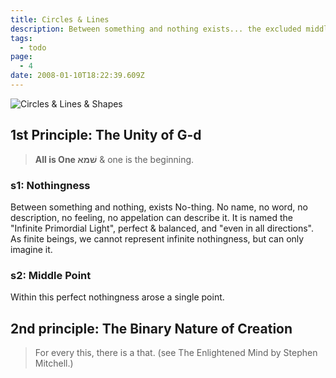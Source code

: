 ```yaml
---
title: Circles & Lines
description: Between something and nothing exists... the excluded middle.
tags:
  - todo
page:
  - 4
date: 2008-01-10T18:22:39.609Z
---
```


![Circles & Lines & Shapes](/posts/img/qkab/circle_lines.svg)

## 1st Principle: <b>The Unity of G-d</b>

> **All is One שׁמא** & one is the beginning.

### s1: Nothingness

Between something and nothing, exists No-thing.
No name, no word, no description, no feeling, no appelation can describe it. It is named the "Infinite Primordial Light", perfect & balanced, and "even in all directions".
As finite beings, we cannot represent infinite nothingness, but can only imagine it.

### s2: Middle Point

Within this perfect nothingness arose a single point.

## 2nd principle: <b>The Binary Nature of Creation</b>

> For every this, there is a that. (see The Enlightened Mind by Stephen Mitchell.)
